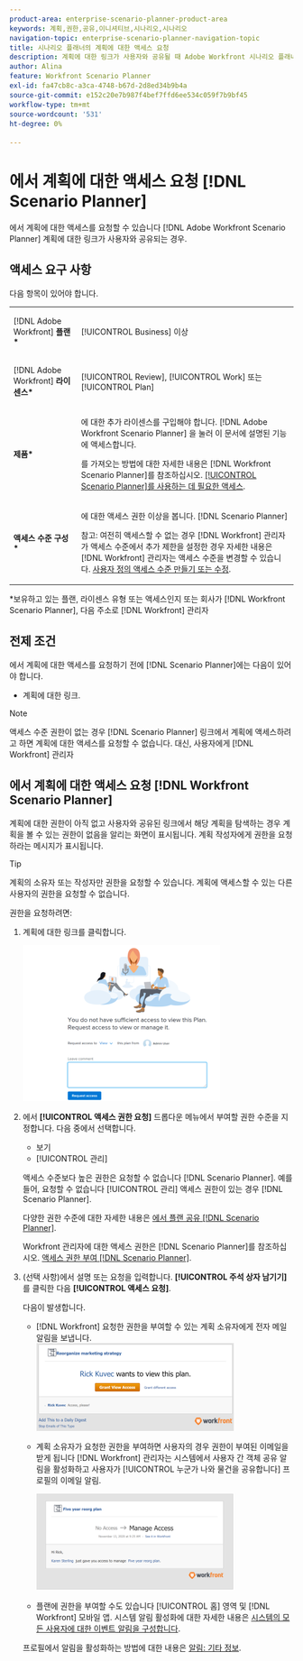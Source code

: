 ```yaml
---
product-area: enterprise-scenario-planner-product-area
keywords: 계획,권한,공유,이니셔티브,시나리오,시나리오
navigation-topic: enterprise-scenario-planner-navigation-topic
title: 시나리오 플래너의 계획에 대한 액세스 요청
description: 계획에 대한 링크가 사용자와 공유될 때 Adobe Workfront 시나리오 플래너의 계획에 대한 액세스를 요청할 수 있습니다.
author: Alina
feature: Workfront Scenario Planner
exl-id: fa47cb8c-a3ca-4748-b67d-2d8ed34b9b4a
source-git-commit: e152c20e7b987f4bef7ffd6ee534c059f7b9bf45
workflow-type: tm+mt
source-wordcount: '531'
ht-degree: 0%

---
```


# 에서 계획에 대한 액세스 요청 [!DNL Scenario Planner]

에서 계획에 대한 액세스를 요청할 수 있습니다 [!DNL Adobe Workfront Scenario Planner] 계획에 대한 링크가 사용자와 공유되는 경우.

## 액세스 요구 사항

다음 항목이 있어야 합니다.

<table style="table-layout:auto"> 
 <col> 
 <col> 
 <tbody> 
  <tr> 
   <td> <p>[!DNL Adobe Workfront]<b> 플랜*</b> </p> </td> 
   <td>[!UICONTROL Business] 이상</td> 
  </tr> 
  <tr> 
   <td> <p>[!DNL Adobe Workfront]<b> 라이센스*</b> </p> </td> 
   <td> <p>[!UICONTROL Review], [!UICONTROL Work] 또는 [!UICONTROL Plan]</p> </td> 
  </tr> 
  <tr> 
   <td><strong>제품*</strong> </td> 
   <td> <p>에 대한 추가 라이센스를 구입해야 합니다. [!DNL Adobe Workfront Scenario Planner] 을 눌러 이 문서에 설명된 기능에 액세스합니다.</p> <p>를 가져오는 방법에 대한 자세한 내용은 [!DNL Workfront Scenario Planner]를 참조하십시오. <a href="../scenario-planner/access-needed-to-use-sp.md" class="MCXref xref">[!UICONTROL Scenario Planner]를 사용하는 데 필요한 액세스</a>. </p> </td> 
  </tr> 
  <tr data-mc-conditions=""> 
   <td><strong>액세스 수준 구성*</strong> </td> 
   <td> <p>에 대한 액세스 권한 이상을 봅니다. [!DNL Scenario Planner]</p> <p>참고: 여전히 액세스할 수 없는 경우 [!DNL Workfront] 관리자가 액세스 수준에서 추가 제한을 설정한 경우 자세한 내용은 [!DNL Workfront] 관리자는 액세스 수준을 변경할 수 있습니다. <a href="../administration-and-setup/add-users/configure-and-grant-access/create-modify-access-levels.md" class="MCXref xref">사용자 정의 액세스 수준 만들기 또는 수정</a>.</p> </td> 
  </tr> 
 </tbody> 
</table>

&#42;보유하고 있는 플랜, 라이센스 유형 또는 액세스인지 또는 회사가 [!DNL Workfront Scenario Planner], 다음 주소로 [!DNL Workfront] 관리자

## 전제 조건

에서 계획에 대한 액세스를 요청하기 전에 [!DNL Scenario Planner]에는 다음이 있어야 합니다.

* 계획에 대한 링크.

>[!NOTE]
>
>액세스 수준 권한이 없는 경우 [!DNL Scenario Planner] 링크에서 계획에 액세스하려고 하면 계획에 대한 액세스를 요청할 수 없습니다. 대신, 사용자에게 [!DNL Workfront] 관리자

## 에서 계획에 대한 액세스 요청 [!DNL Workfront Scenario Planner]

계획에 대한 권한이 아직 없고 사용자와 공유된 링크에서 해당 계획을 탐색하는 경우 계획을 볼 수 있는 권한이 없음을 알리는 화면이 표시됩니다. 계획 작성자에게 권한을 요청하라는 메시지가 표시됩니다.

>[!TIP]
>
>계획의 소유자 또는 작성자만 권한을 요청할 수 있습니다. 계획에 액세스할 수 있는 다른 사용자의 권한을 요청할 수 없습니다.

권한을 요청하려면:

1. 계획에 대한 링크를 클릭합니다.

   ![](assets/request-access-to-plan-350x277.png)

1. 에서 **[!UICONTROL 액세스 권한 요청]** 드롭다운 메뉴에서 부여할 권한 수준을 지정합니다. 다음 중에서 선택합니다.

   *  보기
   * [!UICONTROL 관리]

   액세스 수준보다 높은 권한은 요청할 수 없습니다 [!DNL Scenario Planner]. 예를 들어, 요청할 수 없습니다 [!UICONTROL 관리] 액세스 권한이 있는 경우 [!DNL Scenario Planner].

   다양한 권한 수준에 대한 자세한 내용은 [에서 플랜 공유 [!DNL Scenario Planner]](../scenario-planner/share-a-plan.md).

   Workfront 관리자에 대한 액세스 권한은 [!DNL Scenario Planner]를 참조하십시오. [액세스 권한 부여 [!DNL Scenario Planner]](../administration-and-setup/add-users/configure-and-grant-access/grant-access-sp.md).

1. (선택 사항)에서 설명 또는 요청을 입력합니다. **[!UICONTROL 주석 상자 남기기]**&#x200B;를 클릭한 다음 **[!UICONTROL 액세스 요청]**.

   다음이 발생합니다.

   * [!DNL Workfront] 요청한 권한을 부여할 수 있는 계획 소유자에게 전자 메일 알림을 보냅니다.\
      ![](assets/request-access-to-plan-email-350x156.png)

   * 계획 소유자가 요청한 권한을 부여하면 사용자의 경우 권한이 부여된 이메일을 받게 됩니다 [!DNL Workfront] 관리자는 시스템에서 사용자 간 객체 공유 알림을 활성화하고 사용자가 [!UICONTROL 누군가 나와 물건을 공유합니다] 프로필의 이메일 알림.

      ![](assets/access-granted-to-plan-email-350x172.png)

   * 플랜에 권한을 부여할 수도 있습니다 [!UICONTROL 홈] 영역 및 [!DNL Workfront] 모바일 앱.
   시스템 알림 활성화에 대한 자세한 내용은 [시스템의 모든 사용자에 대한 이벤트 알림을 구성합니다](../administration-and-setup/manage-workfront/emails/configure-event-notifications-for-everyone-in-the-system.md).

   프로필에서 알림을 활성화하는 방법에 대한 내용은 [알림: 기타 정보](../workfront-basics/using-notifications/notifications-misc-information.md).
